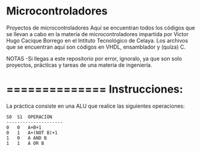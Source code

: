 Microcontroladores
==================

Proyectos de microcontroladores
Aquí se encuentran todos los códigos que se llevan a cabo en la matería de microcontroladores impartida por 
Victor Hugo Cacique Borrego en el Intituto Tecnológico de Celaya.
Los archivos que se encuentran aquí son códigos en VHDL, ensamblador y (quíza) C.

NOTAS
-Si llegas a este repositorio por error, ignoralo, ya que son solo proyectos, prácticas y tareas de una materia 
de ingeniería.

==============
Instrucciones:
==============
La práctica consiste en una ALU que realice las siguientes operaciones:

	S0	S1	OPERACIÓN
	---------------------
	0 	0 	A+B+1
	0 	1 	A+(NOT B)+1
	1 	0 	A AND B
	1 	1 	A OR B
